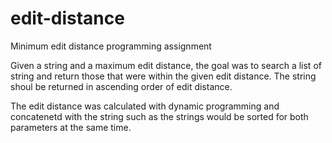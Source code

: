 # edit-distance
Minimum edit distance programming assignment

Given a string and a maximum edit distance, the goal was to search a list of string and return those that were within the given edit distance. The string shoul be returned in ascending order of edit distance. 

The edit distance was calculated with dynamic programming and concatenetd with the string such as the strings would be sorted for both parameters at the same time.
